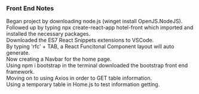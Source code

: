 ### Front End Notes
Began project by downloading node.js (winget install OpenJS.NodeJS).  
Followed up by typing npx create-react-app hotel-front which imported and installed the necessary packages.  
Downloaded the ES7 React Snippets extensions to VSCode.  
By typing 'rfc' + TAB, a React Funcitonal Component layout will auto generate.  
Now creating a Navbar for the home page.  
Using npm i bootstrap in the terminal downloaded the bootstrap front end framework.  
Moving on to using Axios in order to GET table information.  
Using a temporary table in Home.js to test information getting.  
